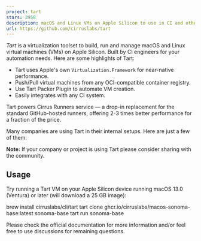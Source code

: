```yaml
---
project: tart
stars: 3958
description: macOS and Linux VMs on Apple Silicon to use in CI and other automations
url: https://github.com/cirruslabs/tart
---
```


_Tart_ is a virtualization toolset to build, run and manage macOS and Linux virtual machines (VMs) on Apple Silicon. Built by CI engineers for your automation needs. Here are some highlights of Tart:

-   Tart uses Apple's own `Virtualization.Framework` for near-native performance.
-   Push/Pull virtual machines from any OCI-compatible container registry.
-   Use Tart Packer Plugin to automate VM creation.
-   Easily integrates with any CI system.

Tart powers Cirrus Runners service — a drop-in replacement for the standard GitHub-hosted runners, offering 2-3 times better performance for a fraction of the price.

Many companies are using Tart in their internal setups. Here are just a few of them:

**Note:** If your company or project is using Tart please consider sharing with the community.

Usage
-----

Try running a Tart VM on your Apple Silicon device running macOS 13.0 (Ventura) or later (will download a 25 GB image):

brew install cirruslabs/cli/tart
tart clone ghcr.io/cirruslabs/macos-sonoma-base:latest sonoma-base
tart run sonoma-base

Please check the official documentation for more information and/or feel free to use discussions for remaining questions.
